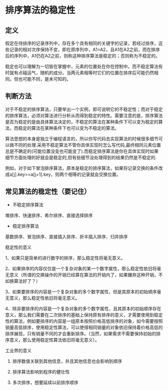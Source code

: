 # 排序算法的稳定性

## 定义

假定在待排序的记录序列中，存在多个具有相同的关键字的记录，若经过排序，这些记录的相对次序保持不变，即在原序列中，A1=A2，且A1在A2之前，而在排序后的序列中，A1仍在A2之前，则称这种排序算法是稳定的；否则称为不稳定的。

稳定也可以理解为一切皆在掌握中，元素的位置处在你在控制中。而不稳定算法有时就有点碰运气，随机的成分。当两元素相等时它们的位置在排序后可能仍然相同。但也可能不同，是未可知的。

## 判断方法

对于不稳定的排序算法，只要举出一个实例，即可说明它的不稳定性；而对于稳定的排序算法，必须对算法进行分析从而得到稳定的特性。需要注意的是，排序算法是否为稳定的是由具体算法决定的，不稳定的算法在某种条件下可以变为稳定的算法，而稳定的算法在某种条件下也可以变为不稳定的算法。

算法思想的本身是独立于编程语言的，所以你写代码去实现算法的时候很多细节可以做不同的处理.采用不稳定算法不管你具体实现时怎么写代码,最终相同元素位置总是不确定的(可能位置没变也可能变了).而稳定排序算法是你在具体实现时如果细节方面处理的好就会是稳定的,但有些细节没处理得到的结果仍然是不稳定的.

例如，对于如下冒泡排序算法，原本是稳定的排序算法，如果将记录交换的条件改成a[j].key>=a[j+1].key，则两个相等的记录就会交换位置。

## 常见算法的稳定性（要记住）

- 不稳定排序算法

堆排序、快速排序、希尔排序、直接选择排序

- 稳定排序算法

基数排序、冒泡排序、直接插入排序、折半插入排序、归并排序

稳定性的意义

1、如果只是简单的进行数字的排序，那么稳定性将毫无意义。

2、如果排序的内容仅仅是一个复杂对象的某一个数字属性，那么稳定性依旧将毫无意义（所谓的交换操作的开销已经算在算法的开销内了，如果嫌弃这种开销，不如换算法好了？）

3、如果要排序的内容是一个复杂对象的多个数字属性，但是其原本的初始顺序毫无意义，那么稳定性依旧将毫无意义。

4、除非要排序的内容是一个复杂对象的多个数字属性，且其原本的初始顺序存在意义，那么我们需要在二次排序的基础上保持原有排序的意义，才需要使用到稳定性的算法，例如要排序的内容是一组原本按照价格高低排序的对象，如今需要按照销量高低排序，使用稳定性算法，可以使得相同销量的对象依旧保持着价格高低的排序展现，只有销量不同的才会重新排序。（当然，如果需求不需要保持初始的排序意义，那么使用稳定性算法依旧将毫无意义）。

工业界的意义

1. 排序数值关联到其他信息，并且其他信息也会影响到顺序

2. 排序算法影响到程序的健壮性

3. 多次排序，想要延续以前排序顺序

